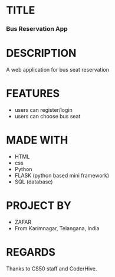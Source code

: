 # TITLE

### Bus Reservation App

# DESCRIPTION

A web application for bus seat reservation

# FEATURES

* users can register/login
* users can choose bus seat

# MADE WITH

* HTML
* css
* Python
* FLASK  (python based mini framework)
* SQL (database)

# PROJECT BY

* ZAFAR
* From Karimnagar, Telangana, India

# REGARDS

Thanks to CS50 staff and CoderHive.